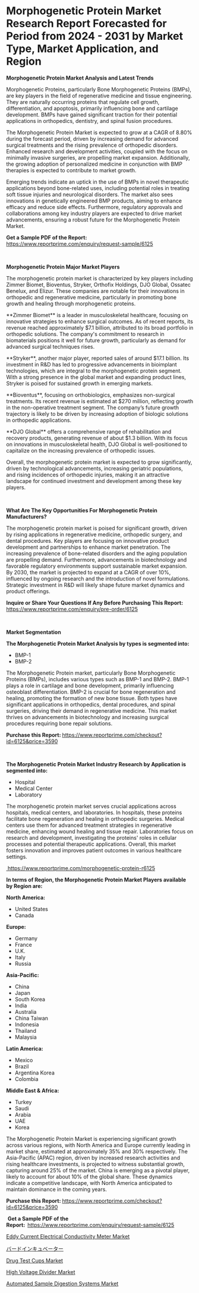 <p><h1>Morphogenetic Protein Market Research Report Forecasted for Period from 2024 -  2031 by Market Type, Market Application, and Region</h1></p><p><strong>Morphogenetic Protein Market Analysis and Latest Trends</strong></p>
<p><p>Morphogenetic Proteins, particularly Bone Morphogenetic Proteins (BMPs), are key players in the field of regenerative medicine and tissue engineering. They are naturally occurring proteins that regulate cell growth, differentiation, and apoptosis, primarily influencing bone and cartilage development. BMPs have gained significant traction for their potential applications in orthopedics, dentistry, and spinal fusion procedures.</p><p>The Morphogenetic Protein Market is expected to grow at a CAGR of 8.80% during the forecast period, driven by increasing demand for advanced surgical treatments and the rising prevalence of orthopedic disorders. Enhanced research and development activities, coupled with the focus on minimally invasive surgeries, are propelling market expansion. Additionally, the growing adoption of personalized medicine in conjunction with BMP therapies is expected to contribute to market growth.</p><p>Emerging trends indicate an uptick in the use of BMPs in novel therapeutic applications beyond bone-related uses, including potential roles in treating soft tissue injuries and neurological disorders. The market also sees innovations in genetically engineered BMP products, aiming to enhance efficacy and reduce side effects. Furthermore, regulatory approvals and collaborations among key industry players are expected to drive market advancements, ensuring a robust future for the Morphogenetic Protein Market.</p></p>
<p><strong>Get a Sample PDF of the Report:&nbsp;</strong> <a href="https://www.reportprime.com/enquiry/request-sample/6125">https://www.reportprime.com/enquiry/request-sample/6125</a></p>
<p>&nbsp;</p>
<p><strong>Morphogenetic Protein Major Market Players</strong></p>
<p><p>The morphogenetic protein market is characterized by key players including Zimmer Biomet, Bioventus, Stryker, Orthofix Holdings, DJO Global, Ossatec Benelux, and Elizur. These companies are notable for their innovations in orthopedic and regenerative medicine, particularly in promoting bone growth and healing through morphogenetic proteins.</p><p>**Zimmer Biomet** is a leader in musculoskeletal healthcare, focusing on innovative strategies to enhance surgical outcomes. As of recent reports, its revenue reached approximately $7.1 billion, attributed to its broad portfolio in orthopedic solutions. The company's commitment to research in biomaterials positions it well for future growth, particularly as demand for advanced surgical techniques rises.</p><p>**Stryker**, another major player, reported sales of around $17.1 billion. Its investment in R&D has led to progressive advancements in bioimplant technologies, which are integral to the morphogenetic protein segment. With a strong presence in the global market and expanding product lines, Stryker is poised for sustained growth in emerging markets.</p><p>**Bioventus**, focusing on orthobiologics, emphasizes non-surgical treatments. Its recent revenue is estimated at $270 million, reflecting growth in the non-operative treatment segment. The company’s future growth trajectory is likely to be driven by increasing adoption of biologic solutions in orthopedic applications.</p><p>**DJO Global** offers a comprehensive range of rehabilitation and recovery products, generating revenue of about $1.3 billion. With its focus on innovations in musculoskeletal health, DJO Global is well-positioned to capitalize on the increasing prevalence of orthopedic issues.</p><p>Overall, the morphogenetic protein market is expected to grow significantly, driven by technological advancements, increasing geriatric populations, and rising incidences of orthopedic injuries, making it an attractive landscape for continued investment and development among these key players.</p></p>
<p>&nbsp;</p>
<p><strong>What Are The Key Opportunities For Morphogenetic Protein Manufacturers?</strong></p>
<p><p>The morphogenetic protein market is poised for significant growth, driven by rising applications in regenerative medicine, orthopedic surgery, and dental procedures. Key players are focusing on innovative product development and partnerships to enhance market penetration. The increasing prevalence of bone-related disorders and the aging population are propelling demand. Furthermore, advancements in biotechnology and favorable regulatory environments support sustainable market expansion. By 2030, the market is projected to expand at a CAGR of over 10%, influenced by ongoing research and the introduction of novel formulations. Strategic investment in R&D will likely shape future market dynamics and product offerings.</p></p>
<p><strong>Inquire or Share Your Questions If Any Before Purchasing This Report:</strong> <a href="https://www.reportprime.com/enquiry/pre-order/6125">https://www.reportprime.com/enquiry/pre-order/6125</a></p>
<p>&nbsp;</p>
<p><strong>Market Segmentation</strong></p>
<p><strong>The Morphogenetic Protein Market Analysis by types is segmented into:</strong></p>
<p><ul><li>BMP-1</li><li>BMP-2</li></ul></p>
<p><p>The Morphogenetic Protein market, particularly Bone Morphogenetic Proteins (BMPs), includes various types such as BMP-1 and BMP-2. BMP-1 plays a role in cartilage and bone development, primarily influencing osteoblast differentiation. BMP-2 is crucial for bone regeneration and healing, promoting the formation of new bone tissue. Both types have significant applications in orthopedics, dental procedures, and spinal surgeries, driving their demand in regenerative medicine. This market thrives on advancements in biotechnology and increasing surgical procedures requiring bone repair solutions.</p></p>
<p><strong>Purchase this Report:&nbsp;</strong><a href="https://www.reportprime.com/checkout?id=6125&price=3590">https://www.reportprime.com/checkout?id=6125&price=3590</a></p>
<p>&nbsp;</p>
<p><strong>The Morphogenetic Protein Market Industry Research by Application is segmented into:</strong></p>
<p><ul><li>Hospital</li><li>Medical Center</li><li>Laboratory</li></ul></p>
<p><p>The morphogenetic protein market serves crucial applications across hospitals, medical centers, and laboratories. In hospitals, these proteins facilitate bone regeneration and healing in orthopedic surgeries. Medical centers use them for advanced treatment strategies in regenerative medicine, enhancing wound healing and tissue repair. Laboratories focus on research and development, investigating the proteins' roles in cellular processes and potential therapeutic applications. Overall, this market fosters innovation and improves patient outcomes in various healthcare settings.</p></p>
<p><a href="https://www.reportprime.com/morphogenetic-protein-r6125">&nbsp;https://www.reportprime.com/morphogenetic-protein-r6125</a></p>
<p><strong>In terms of Region, the Morphogenetic Protein Market Players available by Region are:</strong></p>
<p>
    <p> <strong> North America: </strong>
        <ul>
            <li>United States</li>
            <li>Canada</li>
        </ul>
        </p> 
    <p> <strong> Europe: </strong>
        <ul>
            <li>Germany</li>
            <li>France</li>
            <li>U.K.</li>
            <li>Italy</li>
            <li>Russia</li>
        </ul>
        </p> 
    <p> <strong> Asia-Pacific: </strong>
        <ul>
            <li>China</li>
            <li>Japan</li>
            <li>South Korea</li>
            <li>India</li>
            <li>Australia</li>
            <li>China Taiwan</li>
            <li>Indonesia</li>
            <li>Thailand</li>
            <li>Malaysia</li>
        </ul>
        </p> 
    <p> <strong> Latin America: </strong>
        <ul>
            <li>Mexico</li>
            <li>Brazil</li>
            <li>Argentina Korea</li>
            <li>Colombia</li>
        </ul>
        </p> 
    <p> <strong> Middle East & Africa: </strong>
        <ul>
            <li>Turkey</li>
            <li>Saudi</li>
            <li>Arabia</li>
            <li>UAE</li>
            <li>Korea</li>
        </ul>
    </p>
    </p>
<p><p>The Morphogenetic Protein Market is experiencing significant growth across various regions, with North America and Europe currently leading in market share, estimated at approximately 35% and 30% respectively. The Asia-Pacific (APAC) region, driven by increased research activities and rising healthcare investments, is projected to witness substantial growth, capturing around 25% of the market. China is emerging as a pivotal player, likely to account for about 10% of the global share. These dynamics indicate a competitive landscape, with North America anticipated to maintain dominance in the coming years.</p></p>
<p><strong>Purchase this Report: </strong><a href="https://www.reportprime.com/checkout?id=6125&price=3590">https://www.reportprime.com/checkout?id=6125&price=3590</a></p>
<p>&nbsp;<strong>Get a Sample PDF of the Report:&nbsp;&nbsp;</strong><a href="https://www.reportprime.com/enquiry/request-sample/6125">https://www.reportprime.com/enquiry/request-sample/6125</a></p>
<p><strong></strong></p>
<p><p><a href="https://medium.com/@boboko938_76821/insights-into-the-eddy-current-electrical-conductivity-meter-industry-market-financial-status-f1a2bc18ecd2">Eddy Current Electrical Conductivity Meter Market</a></p><p><a href="https://medium.com/@coleensxrkkn/%E3%83%90%E3%83%BC%E3%83%89%E3%82%A4%E3%83%B3%E3%82%AD%E3%83%A5%E3%83%99%E3%83%BC%E3%82%BF%E3%83%BC%E5%B8%82%E5%A0%B4%E4%BA%88%E6%B8%AC-2024%E5%B9%B4%E3%81%8B%E3%82%892031%E5%B9%B4%E3%81%BE%E3%81%A7%E3%81%AE%E3%82%B0%E3%83%AD%E3%83%BC%E3%83%90%E3%83%AB%E5%B8%82%E5%A0%B4%E3%81%AE%E3%83%88%E3%83%AC%E3%83%B3%E3%83%89%E3%81%A8%E5%88%86%E6%9E%90-145%E3%83%9A%E3%83%BC%E3%82%B8%E3%81%AB%E3%82%8F%E3%81%9F%E3%82%8B-222ff50c7a4c">バードインキュベーター</a></p><p><a href="https://www.linkedin.com/pulse/pioneering-growth-analyzing-global-drug-test-cups-market-ectyf?trackingId=n%2BxUieG8QECSY6SQcCP9Lw%3D%3D">Drug Test Cups Market</a></p><p><a href="https://medium.com/@boboko938_76821/global-high-voltage-divider-market-sector-2024-2031-market-metrics-and-market-strategic-insights-66b64f70300a">High Voltage Divider Market</a></p><p><a href="https://issuu.com/reportprime-2/docs/automated-sample-digestion-systems-_d8f3e507fffad0">Automated Sample Digestion Systems Market</a></p></p>